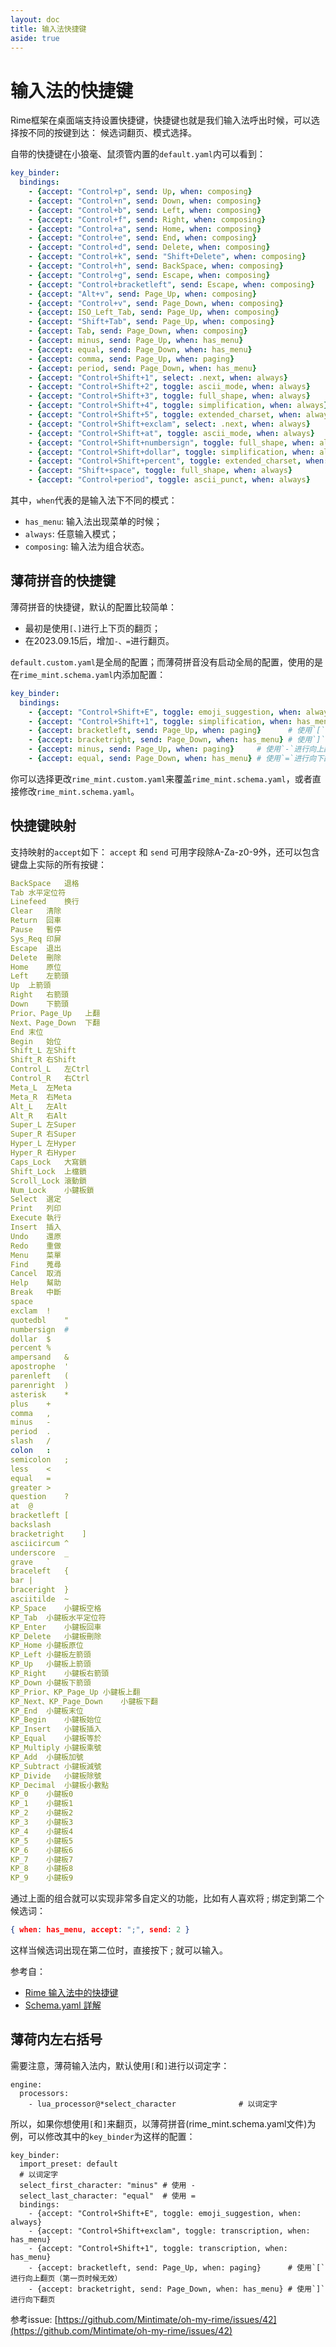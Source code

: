 ```yaml
---
layout: doc
title: 输入法快捷键
aside: true
---
```

# 输入法的快捷键
Rime框架在桌面端支持设置快捷键，快捷键也就是我们输入法呼出时候，可以选择按不同的按键到达： 候选词翻页、模式选择。

自带的快捷键在小狼毫、鼠须管内置的`default.yaml`内可以看到：
```yaml
key_binder:
  bindings:
    - {accept: "Control+p", send: Up, when: composing}
    - {accept: "Control+n", send: Down, when: composing}
    - {accept: "Control+b", send: Left, when: composing}
    - {accept: "Control+f", send: Right, when: composing}
    - {accept: "Control+a", send: Home, when: composing}
    - {accept: "Control+e", send: End, when: composing}
    - {accept: "Control+d", send: Delete, when: composing}
    - {accept: "Control+k", send: "Shift+Delete", when: composing}
    - {accept: "Control+h", send: BackSpace, when: composing}
    - {accept: "Control+g", send: Escape, when: composing}
    - {accept: "Control+bracketleft", send: Escape, when: composing}
    - {accept: "Alt+v", send: Page_Up, when: composing}
    - {accept: "Control+v", send: Page_Down, when: composing}
    - {accept: ISO_Left_Tab, send: Page_Up, when: composing}
    - {accept: "Shift+Tab", send: Page_Up, when: composing}
    - {accept: Tab, send: Page_Down, when: composing}
    - {accept: minus, send: Page_Up, when: has_menu}
    - {accept: equal, send: Page_Down, when: has_menu}
    - {accept: comma, send: Page_Up, when: paging}
    - {accept: period, send: Page_Down, when: has_menu}
    - {accept: "Control+Shift+1", select: .next, when: always}
    - {accept: "Control+Shift+2", toggle: ascii_mode, when: always}
    - {accept: "Control+Shift+3", toggle: full_shape, when: always}
    - {accept: "Control+Shift+4", toggle: simplification, when: always}
    - {accept: "Control+Shift+5", toggle: extended_charset, when: always}
    - {accept: "Control+Shift+exclam", select: .next, when: always}
    - {accept: "Control+Shift+at", toggle: ascii_mode, when: always}
    - {accept: "Control+Shift+numbersign", toggle: full_shape, when: always}
    - {accept: "Control+Shift+dollar", toggle: simplification, when: always}
    - {accept: "Control+Shift+percent", toggle: extended_charset, when: always}
    - {accept: "Shift+space", toggle: full_shape, when: always}
    - {accept: "Control+period", toggle: ascii_punct, when: always}
```
其中，`when`代表的是输入法下不同的模式：
- `has_menu`: 输入法出现菜单的时候；
- `always`: 任意输入模式；
- `composing`: 输入法为组合状态。



## 薄荷拼音的快捷键
薄荷拼音的快捷键，默认的配置比较简单：
- 最初是使用`[、]`进行上下页的翻页；
- 在2023.09.15后，增加`-、=`进行翻页。

`default.custom.yaml`是全局的配置；而薄荷拼音没有启动全局的配置，使用的是在`rime_mint.schema.yaml`内添加配置：
```yaml
key_binder:
  bindings:
    - {accept: "Control+Shift+E", toggle: emoji_suggestion, when: always}
    - {accept: "Control+Shift+1", toggle: simplification, when: has_menu}
    - {accept: bracketleft, send: Page_Up, when: paging}      # 使用`[`进行向上翻页（第一页时候无效）
    - {accept: bracketright, send: Page_Down, when: has_menu} # 使用`]`进行向下翻页
    - {accept: minus, send: Page_Up, when: paging}     # 使用`-`进行向上翻页（第一页时候无效）
    - {accept: equal, send: Page_Down, when: has_menu} # 使用`=`进行向下翻页
```

你可以选择更改`rime_mint.custom.yaml`来覆盖`rime_mint.schema.yaml`，或者直接修改`rime_mint.schema.yaml`。

## 快捷键映射
支持映射的`accept`如下：
`accept` 和 `send` 可用字段除A-Za-z0-9外，还可以包含键盘上实际的所有按键：
```yaml
BackSpace	退格
Tab	水平定位符
Linefeed	换行
Clear	清除
Return	回車
Pause	暫停
Sys_Req	印屏
Escape	退出
Delete	刪除
Home	原位
Left	左箭頭
Up	上箭頭
Right	右箭頭
Down	下箭頭
Prior、Page_Up	上翻
Next、Page_Down	下翻
End	末位
Begin	始位
Shift_L	左Shift
Shift_R	右Shift
Control_L	左Ctrl
Control_R	右Ctrl
Meta_L	左Meta
Meta_R	右Meta
Alt_L	左Alt
Alt_R	右Alt
Super_L	左Super
Super_R	右Super
Hyper_L	左Hyper
Hyper_R	右Hyper
Caps_Lock	大寫鎖
Shift_Lock	上檔鎖
Scroll_Lock	滾動鎖
Num_Lock	小鍵板鎖
Select	選定
Print	列印
Execute	執行
Insert	插入
Undo	還原
Redo	重做
Menu	菜單
Find	蒐尋
Cancel	取消
Help	幫助
Break	中斷
space
exclam	!
quotedbl	"
numbersign	#
dollar	$
percent	%
ampersand	&
apostrophe	'
parenleft	(
parenright	)
asterisk	*
plus	+
comma	,
minus	-
period	.
slash	/
colon	:
semicolon	;
less	<
equal	=
greater	>
question	?
at	@
bracketleft	[
backslash
bracketright	]
asciicircum	^
underscore	_
grave	`
braceleft	{
bar	|
braceright	}
asciitilde	~
KP_Space	小鍵板空格
KP_Tab	小鍵板水平定位符
KP_Enter	小鍵板回車
KP_Delete	小鍵板刪除
KP_Home	小鍵板原位
KP_Left	小鍵板左箭頭
KP_Up	小鍵板上箭頭
KP_Right	小鍵板右箭頭
KP_Down	小鍵板下箭頭
KP_Prior、KP_Page_Up	小鍵板上翻
KP_Next、KP_Page_Down	小鍵板下翻
KP_End	小鍵板末位
KP_Begin	小鍵板始位
KP_Insert	小鍵板插入
KP_Equal	小鍵板等於
KP_Multiply	小鍵板乘號
KP_Add	小鍵板加號
KP_Subtract	小鍵板減號
KP_Divide	小鍵板除號
KP_Decimal	小鍵板小數點
KP_0	小鍵板0
KP_1	小鍵板1
KP_2	小鍵板2
KP_3	小鍵板3
KP_4	小鍵板4
KP_5	小鍵板5
KP_6	小鍵板6
KP_7	小鍵板7
KP_8	小鍵板8
KP_9	小鍵板9
```

通过上面的组合就可以实现非常多自定义的功能，比如有人喜欢将 ; 绑定到第二个候选词：
```json
{ when: has_menu, accept: ";", send: 2 }
```
这样当候选词出现在第二位时，直接按下 ; 就可以输入。

参考自：
- [Rime 输入法中的快捷键](https://einverne.github.io/post/2021/10/rime-shortcut.html)
- [Schema.yaml 詳解](https://github.com/LEOYoon-Tsaw/Rime_collections/blob/master/Rime_description.md)

## 薄荷内左右括号

需要注意，薄荷输入法内，默认使用`[`和`]`进行以词定字：
```yarm
engine:
  processors:
    - lua_processor@*select_character              # 以词定字
```
所以，如果你想使用`[`和`]`来翻页，以薄荷拼音(rime_mint.schema.yaml文件)为例，可以修改其中的`key_binder`为这样的配置：
```yarm
key_binder:
  import_preset: default
  # 以词定字
  select_first_character: "minus" # 使用 - 
  select_last_character: "equal"  # 使用 =
  bindings:
    - {accept: "Control+Shift+E", toggle: emoji_suggestion, when: always}
    - {accept: "Control+Shift+exclam", toggle: transcription, when: has_menu}
    - {accept: "Control+Shift+1", toggle: transcription, when: has_menu}
    - {accept: bracketleft, send: Page_Up, when: paging}      # 使用`[`进行向上翻页（第一页时候无效）
    - {accept: bracketright, send: Page_Down, when: has_menu} # 使用`]`进行向下翻页
```

参考issue: [https://github.com/Mintimate/oh-my-rime/issues/42](https://github.com/Mintimate/oh-my-rime/issues/42)
